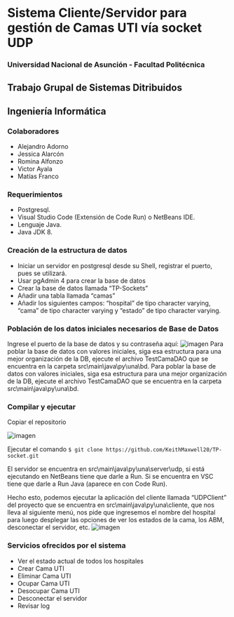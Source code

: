 # Sistema Cliente/Servidor para gestión de Camas UTI vía socket UDP
### Universidad Nacional de Asunción - Facultad Politécnica
## Trabajo Grupal de Sistemas Ditribuidos
## Ingeniería Informática

### Colaboradores
* Alejandro Adorno
* Jessica Alarcón
* Romina Alfonzo 
* Victor Ayala
* Matías Franco

### Requerimientos
* Postgresql.
* Visual Studio Code (Extensión de Code Run) o NetBeans IDE.
* Lenguaje Java.
* Java JDK 8.

### Creación de la estructura de datos
* Iniciar un servidor en postgresql desde su Shell, registrar el puerto, pues se utilizará.
* Usar pgAdmin 4 para crear la base de datos
* Crear la base de datos llamada “TP-Sockets”
* Añadir una tabla llamada “camas”
* Añadir los siguientes campos: “hospital” de tipo character varying, “cama” de tipo character varying y “estado” de tipo character varying.

### Población de los datos iniciales necesarios de Base de Datos
Ingrese el puerto de la base de datos y su contraseña aquí:
![imagen](https://user-images.githubusercontent.com/88010175/131271235-eda4248a-50d6-44db-8286-78aca883beee.png)
Para poblar la base de datos con valores iniciales, siga esa estructura para una mejor organización de la DB, ejecute el archivo TestCamaDAO que se encuentra en la carpeta src\main\java\py\una\bd.
Para poblar la base de datos con valores iniciales, siga esa estructura para una mejor organización de la DB, ejecute el archivo TestCamaDAO que se encuentra en la carpeta src\main\java\py\una\bd.

### Compilar y ejecutar 
Copiar el repositorio

![imagen](https://user-images.githubusercontent.com/88010175/131270398-8bc40fe3-d7e6-4b5f-bb50-410c5d8bd528.png)

Ejecutar el comando
`` $ git clone https://github.com/KeithMaxwell20/TP-socket.git ``

El servidor se encuentra en src\main\java\py\una\server\udp, si está ejecutando en NetBeans tiene que darle a Run.
Si se encuentra en VSC tiene que darle a Run Java (aparece en con Code Run).

Hecho esto, podemos ejecutar la aplicación del cliente llamada “UDPClient” del proyecto que se encuentra en src\main\java\py\una\cliente, que nos lleva al siguiente menú, nos pide que ingresemos el nombre del hospital para luego desplegar las opciones de ver los estados de la cama, los ABM, desconectar el servidor, etc.
![imagen](https://user-images.githubusercontent.com/88010175/131270872-8e418357-0a56-4480-9dd8-c08f04c60915.png)

### Servicios ofrecidos por el sistema
* Ver el estado actual de todos los hospitales
* Crear Cama UTI
* Eliminar Cama UTI
* Ocupar Cama UTI
* Desocupar Cama UTI
* Desconectar el servidor
* Revisar log

